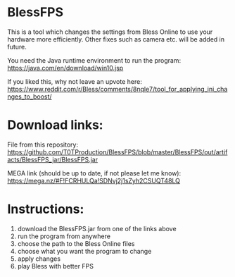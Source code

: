 # BlessFPS
This is a tool which changes the settings from Bless Online to use your hardware more efficiently. Other fixes such as camera etc. will be added in future.

You need the Java runtime environment to run the program: https://java.com/en/download/win10.jsp

If you liked this, why not leave an upvote here: https://www.reddit.com/r/Bless/comments/8nqle7/tool_for_applying_ini_changes_to_boost/

# Download links:

File from this repository: https://github.com/T0TProduction/BlessFPS/blob/master/BlessFPS/out/artifacts/BlessFPS_jar/BlessFPS.jar

MEGA link (should be up to date, if not please let me know): https://mega.nz/#F!FCRHULQa!SDNvj2j1sZyh2CSUQT48LQ

# Instructions:

1. download the BlessFPS.jar from one of the links above
2. run the program from anywhere
3. choose the path to the Bless Online files
4. choose what you want the program to change
5. apply changes
6. play Bless with better FPS
